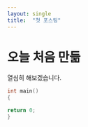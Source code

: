 ```yaml
---
layout: single
title:  "첫 포스팅"
---
```


# 오늘 처음 만듦

열심히 해보겠습니다.

```c++
int main()
{

return 0;
}
```










